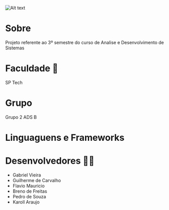 ![Alt text](Logo-Dev4Me/logo-completo-degrade-dev4me.png" "Logo")

# Sobre 
Projeto referente ao 3º semestre do curso de Analise e Desenvolvimento de Sistemas

# Faculdade :school:
SP Tech 

# Grupo 
Grupo 2 ADS B

# Linguaguens e Frameworks 

# Desenvolvedores :man_technologist:
- Gabriel Vieira 
- Guilherme de Carvalho
- Flavio Mauricio
- Breno de Freitas
- Pedro de Souza
- Karoll Araujo
